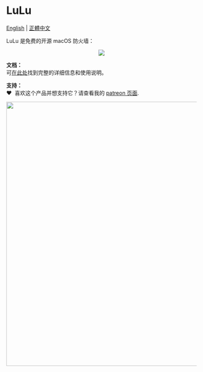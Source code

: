 # LuLu

[English](README.md) | [正體中文](README_zh-Hant.md)

LuLu 是免费的开源 macOS 防火墙：

<p align="center"><img src="https://objective-see.com/images/LL/alert.png"></p>

**文档：** \
可[在此处](https://objective-see.com/products/lulu.html)找到完整的详细信息和使用说明。

**支持：** \
&#x2764;&nbsp; 喜欢这个产品并想支持它？请查看我的 [patreon 页面](https://www.patreon.com/objective_see).

<p align="center">
<a class="inlineLink" href="https://www.patreon.com/objective_see">
		<img src="https://objective-see.com/patreon/images/patreon.jpg" width="700" style="display:block; margin:auto;"/>
</a>
</p>
